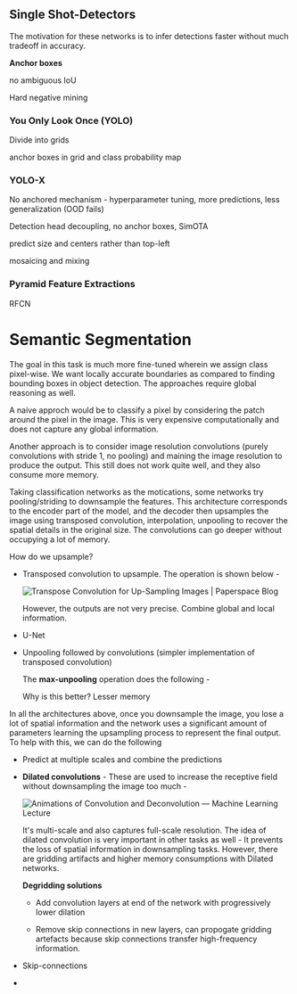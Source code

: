 ## Single Shot-Detectors

The motivation for these networks is to infer detections faster without much tradeoff in accuracy. 

**Anchor boxes**

no ambiguous IoU

Hard negative mining

### You Only Look Once (YOLO)

Divide into grids

anchor boxes in grid and class probability map

### YOLO-X

No anchored mechanism - hyperparameter tuning, more predictions, less generalization (OOD fails)

Detection head decoupling, no anchor boxes, SimOTA

predict size and centers rather than top-left

mosaicing and mixing 

### Pyramid Feature Extractions

RFCN

# Semantic Segmentation

The goal in this task is much more fine-tuned wherein we assign class pixel-wise. We want locally accurate boundaries as compared to finding bounding boxes in object detection. The approaches require global reasoning as well.

A  naive approch would be to classify a pixel by considering the patch around the pixel in the image. This is very expensive computationally and does not capture any global information.

Another approach is to consider image resolution convolutions (purely convolutions with stride 1, no pooling) and maining the image resolution to produce the output. This still does not work quite well, and they also consume more memory.

Taking classification networks as the motications, some networks try pooling/striding to downsample the features. This architecture corresponds to the encoder part of the model, and the decoder then upsamples the image using transposed convolution, interpolation, unpooling to recover the spatial details in the original size. The convolutions can go deeper without occupying a lot of memory. 

How do we upsample?

- Transposed convolution to upsample. The operation is shown below -
  
  ![Transpose Convolution for Up-Sampling Images | Paperspace Blog](https://blog.paperspace.com/content/images/2020/07/conv.gif)
  
  However, the outputs are not very precise. Combine global and local information.

- U-Net

- Unpooling followed by convolutions (simpler implementation of transposed convolution) 
  
  The **max-unpooling** operation does the following -
  
  Why is this better? Lesser memory

In all the architectures above, once you downsample the image, you lose a lot of spatial information and the network uses a significant amount of parameters learning the upsampling process to represent the final output. To help with this, we can do the following

- Predict at multiple scales and combine the predictions

- **Dilated convolutions** - These are used to increase the receptive field without downsampling the image too much -
  
  ![Animations of Convolution and Deconvolution — Machine Learning Lecture](https://th.bing.com/th/id/R.4992be8ec58775d0f6f963c2ae7129b3?rik=orAxXCOkxWt5dw&pid=ImgRaw&r=0)
  
  It's multi-scale and also captures full-scale resolution. The idea of dilated convolution is very important in other tasks as well - It prevents the loss of spatial information in downsampling tasks. However, there are gridding artifacts and higher memory consumptions with Dilated networks.
  
  **Degridding solutions**
  
  - Add convolution layers at end of the network with progressively  lower dilation
  
  - Remove skip connections in new layers, can propogate gridding artefacts because skip connections transfer high-frequency information.
  
  

- Skip-connections

- 
